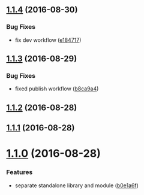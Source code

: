 <a name="1.1.4"></a>
## [1.1.4](https://github.com/fczbkk/iselement/compare/v1.1.3...v1.1.4) (2016-08-30)


### Bug Fixes

* fix dev workflow ([e184717](https://github.com/fczbkk/iselement/commit/e184717))



<a name="1.1.3"></a>
## [1.1.3](https://github.com/fczbkk/iselement/compare/v1.1.2...v1.1.3) (2016-08-29)


### Bug Fixes

* fixed publish workflow ([b8ca9a4](https://github.com/fczbkk/iselement/commit/b8ca9a4))



<a name="1.1.2"></a>
## [1.1.2](https://github.com/fczbkk/iselement/compare/v1.1.1...v1.1.2) (2016-08-28)



<a name="1.1.1"></a>
## [1.1.1](https://github.com/fczbkk/iselement/compare/v1.1.0...v1.1.1) (2016-08-28)



<a name="1.1.0"></a>
# [1.1.0](https://github.com/fczbkk/iselement/compare/v1.0.0...v1.1.0) (2016-08-28)


### Features

* separate standalone library and module ([b0e1a6f](https://github.com/fczbkk/iselement/commit/b0e1a6f))



